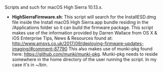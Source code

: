 Scripts and such for macOS High Sierra 10.13.x.

- **HighSierraFirmware.sh**: This script will search for the InstallESD.dmg file inside the Install macOS High Sierra.app bundle residing in the /Applications folder so it can build the firmware package. This script makes use of the information provided by Darren Wallace from OS X & iOS Enterprise Tips, News & Resources found at: http://www.amsys.co.uk/2017/09/deploying-firmware-updates-imaging/#comment-87790 This also makes use of munki-pkg found here: https://github.com/munki/munki-pkg. Munki-pkg needs to reside somewhere in the home directory of the user running the script. In my case it's in ~/bin.
